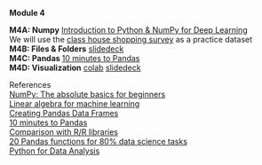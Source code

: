 <b>Module 4</b>  

<b>M4A: Numpy</b> [Introduction to Python & NumPy for Deep Learning](https://colab.research.google.com/github/deepmind/educational/blob/master/colabs/summer_schools/intro_to_python_numpy_for_deep_learning.ipynb)  
We will use the [class house shopping survey](https://docs.google.com/spreadsheets/d/1nstyFX8QDfccDmrgrEI0kuTJ8ITZlLXGEYyPMhTABPw/edit?usp=sharing) as a practice dataset  
<b>M4B: Files & Folders</b> [slidedeck](https://www.dropbox.com/scl/fi/philqjpm6707evp4vtoxj/M2B2-Files-Folders.pptx?rlkey=5rrsgrzbc30djlmjs9s1133x9&dl=0)  
<b>M4C: Pandas </b> [10 minutes to Pandas](https://pandas.pydata.org/docs/user_guide/10min.html)   
<b>M4D: Visualization</b> [colab](https://colab.research.google.com/drive/1U0oH-nq82mwVkvWmEZLym1PioT3JsYch#scrollTo=0CPaxl-50Cfn) [slidedeck](https://www.dropbox.com/scl/fi/q10odxmi20giem3bjpci4/M4D-Visualization.pptx?rlkey=krjbbnqj3oc0mhww3789tw0x0&dl=0)  


References  
[NumPy: The absolute basics for beginners](https://numpy.org/doc/stable/user/absolute_beginners.html)   
[Linear algebra for machine learning](https://youtu.be/LlKAna21fLE)  
[Creating Pandas Data Frames](https://colab.research.google.com/drive/1v6olHp0JBgHLnx8GMXUBI7zDY90C-lKn)  
[10 minutes to Pandas](https://pandas.pydata.org/docs/user_guide/10min.html)  
[Comparison with R/R libraries](https://pandas.pydata.org/docs/getting_started/comparison/comparison_with_r.html)  
[20 Pandas functions for 80% data science tasks](https://www.kaggle.com/code/youssef19/20-pandas-functions-for-80-data-science-tasks?scriptVersionId=118961959)  
[Python for Data Analysis](https://wesmckinney.com/book/)  

